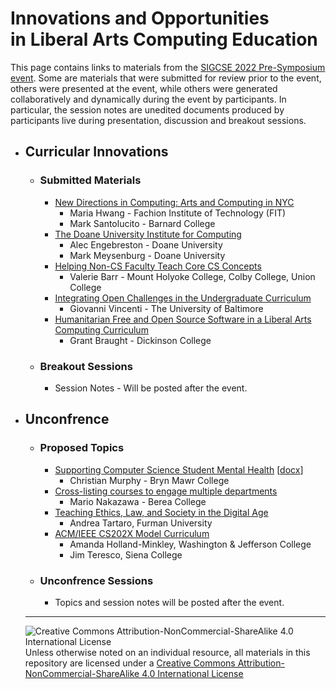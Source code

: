 # Innovations and Opportunities<br>in Liberal Arts Computing Education

This page contains links to materials from the [SIGCSE 2022 Pre-Symposium event](https://computing-in-the-liberal-arts.github.io/SIGCSE2022-PreSymposium-Event/).  Some are materials that were submitted for review prior to the event, others were presented at the event, while others were generated collaboratively and dynamically during the event by participants.  In particular, the session notes are unedited documents produced by participants live during presentation, discussion and breakout sessions.

- ## Curricular Innovations

  - ### Submitted Materials
    - [New Directions in Computing: Arts and Computing in NYC](curricula/NewDirections/SIGCSE_2022_Hwang_Santolucito.md)
      - Maria Hwang - Fachion Institute of Technology (FIT)
      - Mark Santolucito - Barnard College
    - [The Doane University Institute for Computing](curricula/iolace/iolace-ci-meysenburg.md)
      - Alec Engebreston - Doane University
      - Mark Meysenburg - Doane University
    - [Helping Non-CS Faculty Teach Core CS Concepts](curricula/nonCS-fac-teaching/NonCS-Fac-Teach.md)
      - Valerie Barr - Mount Holyoke College, Colby College, Union College
    - [Integrating Open Challenges in the Undergraduate Curriculum](curricula/openchallenges/index.md)
      - Giovanni Vincenti - The University of Baltimore
    - [Humanitarian Free and Open Source Software in a Liberal Arts Computing Curriculum](curricula/OpenSource/index.html)
      - Grant Braught - Dickinson College

  - ### Breakout Sessions
    - Session Notes - Will be posted after the event.

- ## Unconfrence

  - ### Proposed Topics
    - [Supporting Computer Science Student Mental Health](unconference/studentMentalHealth/Murphy-StudentMentalHealth.md) [[docx](unconference/studentMentalHealth/Murphy-StudentMentalHealth.docx)]
      - Christian Murphy - Bryn Mawr College
    - [Cross-listing courses to engage multiple departments](unconference/CrossListing/index.md)
      - Mario Nakazawa - Berea College
    - [Teaching Ethics, Law, and Society in the Digital Age](unconference/ethics/index.md)
      - Andrea Tartaro, Furman University
    - [ACM/IEEE CS202X Model Curriculum](unconference/cs202xCurriculum/index.md)
      - Amanda Holland-Minkley, Washington & Jefferson College
      - Jim Teresco, Siena College

  - ### Unconfrence Sessions
    - Topics and session notes will be posted after the event.

  ___
  ![Creative Commons Attribution-NonCommercial-ShareAlike 4.0 International License](https://i.creativecommons.org/l/by-nc-sa/4.0/88x31.png "Creative Commons Attribution-NonCommercial-ShareAlike 4.0 International License") Unless otherwise noted on an individual resource, all materials in this repository are licensed under a [Creative Commons Attribution-NonCommercial-ShareAlike 4.0 International License](http://creativecommons.org/licenses/by-nc-sa/4.0/)
